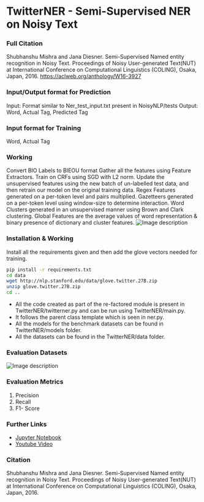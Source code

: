 # TwitterNER - Semi-Supervised NER on Noisy Text

### Full Citation
Shubhanshu Mishra and Jana Diesner. Semi-Supervised Named entity recognition in Noisy Text. Proceedings of Noisy User-generated Text(NUT) at International Conference on Computational Linguistics (COLING), Osaka, Japan, 2016. https://aclweb.org/anthology/W16-3927

### Input/Output format for Prediction
Input: Format similar to Ner_test_input.txt present in NoisyNLP/tests
Output: Word, Actual Tag, Predicted Tag

### Input format for Training
Word, Actual Tag

### Working
Convert BIO Labels to BIEOU format Gather all the features using Feature Extractors. Train on CRFs using SGD with L2 norm. Update the unsupervised features using the new batch of un-labelled test data, and then retrain our model on the original training data. Regex Features generated on a per-token level and pairs multiplied. Gazetteers generated on a per-token level using window-size to determine interaction. Word Clusters generated in an unsupervised manner using Brown and Clark clustering. Global Features are the average values of word representation & binary presence of dictionary and cluster features.
![Image description](https://github.com/napsternxg/TwitterNER/blob/master/COLING2016-WNUT-Model-Architechture.png)

### Installation & Working
Install all the requirements given and then add the glove vectors needed for training. 

```sh
pip install -r requirements.txt
cd data
wget http://nlp.stanford.edu/data/glove.twitter.27B.zip
unzip glove.twitter.27B.zip
cd ..
```

* All the code created as part of the re-factored module is present in TwitterNER/twitterner.py and can be run using TwitterNER/main.py. 
* It follows the parent class template which is seen in ner.py. 
* All the models for the benchmark datasets can be found in TwitterNER/models folder.
* All the datasets can be found in the TwitterNER/data folder. 

### Evaluation Datasets
![Image description](https://github.com/KhadijaZavery/ditk/blob/develop-py2/extraction/named_entity/TwitterNER/datasets.png)

### Evaluation Metrics
1. Precision
2. Recall
3. F1- Score

### Further Links
- [Jupyter Notebook]() 
- [Youtube Video](https://www.youtube.com/watch?v=JqRkLCnKGQs&feature=youtu.be)

### Citation
Shubhanshu Mishra and Jana Diesner. Semi-Supervised Named entity recognition in Noisy Text. Proceedings of Noisy User-generated Text(NUT) at International Conference on Computational Linguistics (COLING), Osaka, Japan, 2016.



